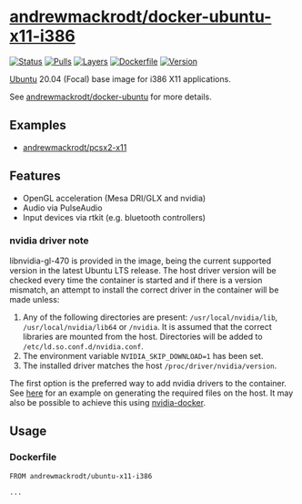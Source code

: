 # [andrewmackrodt/docker-ubuntu-x11-i386](https://github.com/andrewmackrodt/dockerfiles/tree/master/ubuntu-x11-i386)

[![Status](https://jenkins.mackrodt.io/buildStatus/icon?job=dockerfiles%2Fubuntu-x11-i386)][status]
[![Pulls](https://img.shields.io/docker/pulls/andrewmackrodt/ubuntu-x11-i386.svg)][pulls]
[![Layers](https://images.microbadger.com/badges/image/andrewmackrodt/ubuntu-x11-i386.svg)][layers]
[![Dockerfile](https://img.shields.io/github/size/andrewmackrodt/dockerfiles/ubuntu-x11-i386/Dockerfile.svg?label=dockerfile)][dockerfile]
[![Version](https://images.microbadger.com/badges/version/andrewmackrodt/ubuntu-x11-i386.svg)][version]

[status]: https://jenkins.mackrodt.io/job/dockerfiles/job/ubuntu-x11-i386/
[pulls]: https://hub.docker.com/r/andrewmackrodt/ubuntu-x11-i386
[layers]: https://microbadger.com/images/andrewmackrodt/ubuntu-x11-i386
[dockerfile]: https://github.com/andrewmackrodt/dockerfiles/blob/master/ubuntu-x11-i386/Dockerfile
[version]: https://hub.docker.com/r/andrewmackrodt/ubuntu-x11-i386/tags

[Ubuntu](https://www.ubuntu.com/) 20.04 (Focal) base image for i386 X11 applications.

See [andrewmackrodt/docker-ubuntu](https://github.com/andrewmackrodt/dockerfiles/tree/master/ubuntu)
for more details.

## Examples
- [andrewmackrodt/pcsx2-x11](https://hub.docker.com/r/andrewmackrodt/pcsx2-x11)

## Features

* OpenGL acceleration (Mesa DRI/GLX and nvidia)
* Audio via PulseAudio
* Input devices via rtkit (e.g. bluetooth controllers)

### nvidia driver note

libnvidia-gl-470 is provided in the image, being the current supported version
in the latest Ubuntu LTS release. The host driver version will be checked every
time the container is started and if there is a version mismatch, an attempt
to install the correct driver in the container will be made unless:

1. Any of the following directories are present: `/usr/local/nvidia/lib`,
   `/usr/local/nvidia/lib64` or `/nvidia`. It is assumed that the correct
   libraries are mounted from the host. Directories will be added to
   `/etc/ld.so.conf.d/nvidia.conf`.
2. The environment variable `NVIDIA_SKIP_DOWNLOAD=1` has been set.
3. The installed driver matches the host `/proc/driver/nvidia/version`.

The first option is the preferred way to add nvidia drivers to the container.
See [here][gist] for an example on generating the required files on the host.
It may also be possible to achieve this using [nvidia-docker][nvidia-docker].

[gist]: https://gist.github.com/andrewmackrodt/e5f9eaf63c9296db73901796bc46a3f8
[nvidia-docker]: https://github.com/NVIDIA/nvidia-docker

## Usage

### Dockerfile

```
FROM andrewmackrodt/ubuntu-x11-i386

...
```
